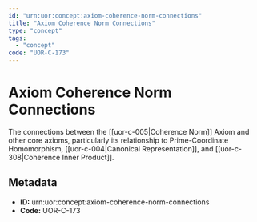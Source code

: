 ```yaml
---
id: "urn:uor:concept:axiom-coherence-norm-connections"
title: "Axiom Coherence Norm Connections"
type: "concept"
tags:
  - "concept"
code: "UOR-C-173"
---
```


# Axiom Coherence Norm Connections

The connections between the [[uor-c-005|Coherence Norm]] Axiom and other core axioms, particularly its relationship to Prime-Coordinate Homomorphism, [[uor-c-004|Canonical Representation]], and [[uor-c-308|Coherence Inner Product]].

## Metadata

- **ID:** urn:uor:concept:axiom-coherence-norm-connections
- **Code:** UOR-C-173
